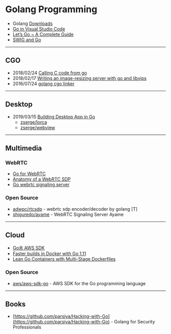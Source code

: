 # Golang Programming

- Golang [Downloads](https://golang.org/dl/)
- [Go in Visual Studio Code](https://code.visualstudio.com/docs/languages/go)
- [Let’s Go ~ A Complete Guide](https://medium.com/mindorks/lets-go-a-complete-guide-147aec23fd5a)
- [SWIG and Go](http://www.swig.org/Doc2.0/Go.html#Go_overview)


---
## CGO
- 2018/02/24 [Calling C code from go](https://karthikkaranth.me/blog/calling-c-code-from-go/)
- 2018/02/17 [Writing an image-resizing server with go and libvips](https://karthikkaranth.me/blog/image-resizing-server-go-libvips/)
- 2016/07/24 [golang cgo linker](https://medium.com/@alexguo123/golang-cgo-linker-64ee09f58b85)


---
## Desktop
- 2019/03/15 [Building Desktop App in Go](https://pepa.holla.cz/2019/03/15/building-desktop-app-in-go/)
    - [zserge/lorca](https://github.com/zserge/lorca)
    - [zserge/webview](https://github.com/zserge/webview)


---
## Multimedia

### WebRTC
- [Go for WebRTC](https://libs.garden/go/webrtc)
- [Anatomy of a WebRTC SDP](https://webrtchacks.com/sdp-anatomy/)
- [Go webrtc signaling server](https://libs.garden/go/search?q=webrtc%20signaling%20server)


### Open Source
- [adwpc/rtcsdp](https://github.com/adwpc/rtcsdp) - webrtc sdp encoder/decoder by golang [T]
- [shiguredo/ayame](https://github.com/shiguredo/ayame) - WebRTC Signaling Server Ayame


---
## Cloud
- [Go용 AWS SDK](https://aws.amazon.com/ko/sdk-for-go/)
- [Faster builds in Docker with Go 1.11](https://container-solutions.com/faster-builds-in-docker-with-go-1-11/)
- [Lean Go Containers with Multi-Stage Dockerfiles](https://container-solutions.com/lean-go-containers-multi-stage-dockerfiles/)


### Open Source
- [aws/aws-sdk-go](https://github.com/aws/aws-sdk-go) - AWS SDK for the Go programming language


---
## Books
- [https://github.com/parsiya/Hacking-with-Go](https://github.com/parsiya/Hacking-with-Go) - Golang for Security Professionals


